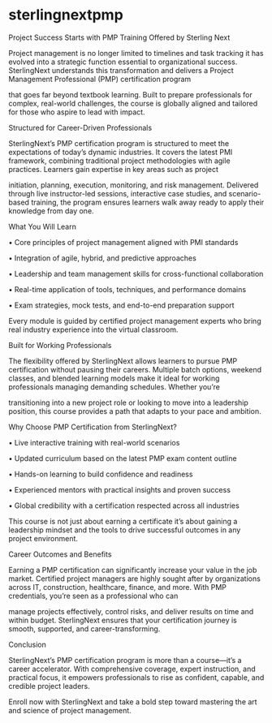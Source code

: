 # sterlingnextpmp

Project Success Starts with PMP Training Offered by Sterling Next

Project management is no longer limited to timelines and task tracking it has evolved into a strategic function essential to organizational success. SterlingNext understands this transformation and delivers a Project Management Professional (PMP) certification program

that goes far beyond textbook learning. Built to prepare professionals for complex, real-world challenges, the course is globally aligned and tailored for those who aspire to lead with impact.

Structured for Career-Driven Professionals

SterlingNext’s PMP certification program is structured to meet the expectations of today’s dynamic industries. It covers the latest PMI framework, combining traditional project methodologies with agile practices. Learners gain expertise in key areas such as project 

initiation, planning, execution, monitoring, and risk management. Delivered through live instructor-led sessions, interactive case studies, and scenario-based training, the program ensures learners walk away ready to apply their knowledge from day one.

What You Will Learn

•	Core principles of project management aligned with PMI standards

•	Integration of agile, hybrid, and predictive approaches

•	Leadership and team management skills for cross-functional collaboration

•	Real-time application of tools, techniques, and performance domains

•	Exam strategies, mock tests, and end-to-end preparation support

Every module is guided by certified project management experts who bring real industry experience into the virtual classroom.

Built for Working Professionals

The flexibility offered by SterlingNext allows learners to pursue PMP certification without pausing their careers. Multiple batch options, weekend classes, and blended learning models make it ideal for working professionals managing demanding schedules. Whether you’re 

transitioning into a new project role or looking to move into a leadership position, this course provides a path that adapts to your pace and ambition.

Why Choose PMP Certification from SterlingNext?

•	Live interactive training with real-world scenarios

•	Updated curriculum based on the latest PMP exam content outline

•	Hands-on learning to build confidence and readiness

•	Experienced mentors with practical insights and proven success

•	Global credibility with a certification respected across all industries

This course is not just about earning a certificate it’s about gaining a leadership mindset and the tools to drive successful outcomes in any project environment.

Career Outcomes and Benefits

Earning a PMP certification can significantly increase your value in the job market. Certified project managers are highly sought after by organizations across IT, construction, healthcare, finance, and more. With PMP credentials, you’re seen as a professional who can 

manage projects effectively, control risks, and deliver results on time and within budget. SterlingNext ensures that your certification journey is smooth, supported, and career-transforming.

Conclusion

SterlingNext’s PMP certification program is more than a course—it’s a career accelerator. With comprehensive coverage, expert instruction, and practical focus, it empowers professionals to rise as confident, capable, and credible project leaders.

Enroll now with SterlingNext and take a bold step toward mastering the art and science of project management.



